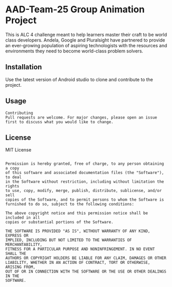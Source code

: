 # AAD-Team-25 Group Animation Project

This is ALC 4 challenge meant to help learners master their craft to be world class developers. Andela, Google and Pluralsight have partnered to provide an ever-growing population of aspiring technologists with the resources and environments they need to become world-class problem solvers.

## Installation

Use the latest version of Android studio to clone and contribute to the project.

## Usage
```
Contributing
Pull requests are welcome. For major changes, please open an issue first to discuss what you would like to change.
```
## License

MIT License

```Copyright (c) [2019] [AAD-Team-25]

Permission is hereby granted, free of charge, to any person obtaining a copy
of this software and associated documentation files (the "Software"), to deal
in the Software without restriction, including without limitation the rights
to use, copy, modify, merge, publish, distribute, sublicense, and/or sell
copies of the Software, and to permit persons to whom the Software is
furnished to do so, subject to the following conditions:

The above copyright notice and this permission notice shall be included in all
copies or substantial portions of the Software.

THE SOFTWARE IS PROVIDED "AS IS", WITHOUT WARRANTY OF ANY KIND, EXPRESS OR
IMPLIED, INCLUDING BUT NOT LIMITED TO THE WARRANTIES OF MERCHANTABILITY,
FITNESS FOR A PARTICULAR PURPOSE AND NONINFRINGEMENT. IN NO EVENT SHALL THE
AUTHORS OR COPYRIGHT HOLDERS BE LIABLE FOR ANY CLAIM, DAMAGES OR OTHER
LIABILITY, WHETHER IN AN ACTION OF CONTRACT, TORT OR OTHERWISE, ARISING FROM,
OUT OF OR IN CONNECTION WITH THE SOFTWARE OR THE USE OR OTHER DEALINGS IN THE
SOFTWARE.